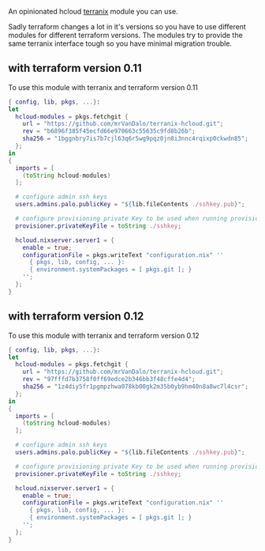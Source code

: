 
An opinionated hcloud
[terranix](https://terranix.org/)
module you can use.


Sadly terraform changes a lot in it's versions
so you have to use different modules for different
terraform versions.
The modules try to provide the same terranix interface tough
so you have minimal migration trouble.

## with terraform version 0.11

To use this module with terranix and terraform version 0.11

```nix
{ config, lib, pkgs, ...}:
let
  hcloud-modules = pkgs.fetchgit {
    url = "https://github.com/mrVanDalo/terranix-hcloud.git";
    rev = "b6896f385f45ecfd66e970663c55635c9fd8b26b";
    sha256 = "1bggnbry7is7b7cjl63q6r5wg9pqz0jn8i3nnc4rqixp0ckwdn85";
  };
in
{
  imports = [
    (toString hcloud-modules)
  ];

  # configure admin ssh keys
  users.admins.palo.publicKey = "${lib.fileContents ./sshkey.pub}";

  # configure provisioning private Key to be used when running provisioning on the machines
  provisioner.privateKeyFile = toString ./sshkey;

  hcloud.nixserver.server1 = {
    enable = true;
    configurationFile = pkgs.writeText "configuration.nix" ''
      { pkgs, lib, config, ... }:
      { environment.systemPackages = [ pkgs.git ]; }
    '';
  };
}
```

## with terraform version 0.12

To use this module with terranix and terraform version 0.12

```nix
{ config, lib, pkgs, ...}:
let
  hcloud-modules = pkgs.fetchgit {
    url = "https://github.com/mrVanDalo/terranix-hcloud.git";
    rev = "97fffd7b3758f0ff69edce2b346bb3f48cffe4d4";
    sha256 = "1z4diy5fr1pgmpzhwa078kb00gk2m35b0yb9hm40n8a8wc7l4csr";
  };
in
{
  imports = [
    (toString hcloud-modules)
  ];

  # configure admin ssh keys
  users.admins.palo.publicKey = "${lib.fileContents ./sshkey.pub}";

  # configure provisioning private Key to be used when running provisioning on the machines
  provisioner.privateKeyFile = toString ./sshkey;

  hcloud.nixserver.server1 = {
    enable = true;
    configurationFile = pkgs.writeText "configuration.nix" ''
      { pkgs, lib, config, ... }:
      { environment.systemPackages = [ pkgs.git ]; }
    '';
  };
}
```

